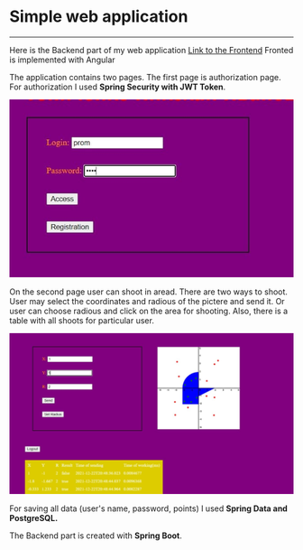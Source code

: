 # Simple web application
___
Here is the Backend part of my web application
[Link to the Frontend](https://github.com/Nikolay-Gonichenko/Web4Front)
Fronted is implemented with Angular

The application contains two pages. The first page is authorization page. For authorization I used __Spring Security with JWT Token__. 

![Example](reg.jpg)

On the second page user can shoot in aread. There are two ways to shoot. User may select the coordinates and radious of the pictere and send it. Or user can choose radious and click on the area for shooting. Also, there is a table with all shoots for particular user.

![Example](shoot.jpg)

For saving all data (user's name, password, points) I used __Spring Data and PostgreSQL.__

The Backend part is created with __Spring Boot__.